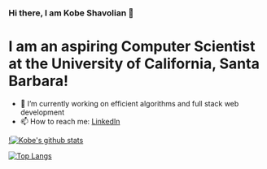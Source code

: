 ### Hi there, I am Kobe Shavolian 👋

# I am an aspiring Computer Scientist at the University of California, Santa Barbara!

- 🔭 I’m currently working on efficient algorithms and full stack web development
- 📫 How to reach me: [LinkedIn](linkedin.com/in/kobe-shavolian-595428170)
<!--
**KobeShav/KobeShav** is a ✨ _special_ ✨ repository because its `README.md` (this file) appears on your GitHub profile.

Here are some ideas to get you started:

- 🔭 I’m currently working on ...
- 🌱 I’m currently learning ...
- 👯 I’m looking to collaborate on ...
- 🤔 I’m looking for help with ...
- 💬 Ask me about ...
- 📫 How to reach me: ...
- 😄 Pronouns: ...
- ⚡ Fun fact: ...
-->

[!![Kobe's github stats](https://github-readme-stats.vercel.app/api?username=kobeshav&count_private=true)](https://github.com/kobeshav/github-readme-stats)

[![Top Langs](https://github-readme-stats.vercel.app/api/top-langs/?username=kobeshav)](https://github.com/kobeshav/github-readme-stats?count_private=true)
